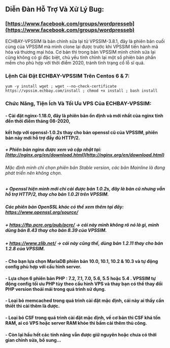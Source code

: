 ## Diễn Đàn Hỗ Trợ Và Xử Lý Bug: 
### [https://www.facebook.com/groups/wordpresseb](https://www.facebook.com/groups/wordpresseb)

ECHBAY-VPSSIM là bản chỉnh sửa lại từ VPSSIM-3.8.1, đây là phiên bản cuối cùng của VPSSIM mà mình clone
lại được trước khi VPSSIM tiến hành mã hóa và thương mại hóa.
Cơ bản thì trong bản VPSSIM mình chỉnh sửa lại cũng không có gì đặc biệt, chủ yếu tinh chỉnh lại một số
phiên bản phần mềm cho phù hợp với thời điểm 2020, tránh tình trạng cổ lỗ sĩ quá.

### Lệnh Cài Đặt ECHBAY-VPSSIM Trên Centos 6 & 7:
```
yum -y install wget ; wget --no-check-certificate https://vpssim.echbay.com/install ; chmod +x install ; bash install
```

### Chức Năng, Tiện Ích Và Tối Ưu VPS Của ECHBAY-VPSSIM:
#### - Cài đặt nginx-1.18.0, đây là phiên bản ổn định và mới nhất của nginx tính đến thời điểm tháng 08-2020,
#### kết hợp với openssl-1.0.2s thay cho bản openssl cũ của VPSSIM, phiên bản này mới hỗ trợ đầy đủ HTTP/2.
##### + Phiên bản nginx được xem và cập nhật tại: [http://nginx.org/en/download.html](http://nginx.org/en/download.html)
###### Mặc định mình chỉ chọn phiên bản Stable version, các bản Mainline là đang phát triển nên không chọn.
##### + Openssl hiện mình mới chỉ cài được bản 1.0.2s, đây là bản cũ nhưng vẫn hỗ trợ HTTP/2, thay cho bản 1.0.2l trên VPSSIM.
##### 	Các phiên bản OpenSSL khác có thể xem thêm tại đây: https://www.openssl.org/source/
##### + https://ftp.pcre.org/pub/pcre/ -> cái này mình không rõ nó là gì, mình dùng bản 8.43 thay cho bản 8.39 của VPSSIM.
##### + https://www.zlib.net/ -> cái này cũng thế, dùng bản 1.2.11 thay cho bản 1.2.8 của VPSSIM.

#### - Cho bạn lựa chọn MariaDB phiên bản 10.0, 10.1, 10.2 & 10.3 và tự động config phù hợp với cấu hình server.
#### - Lựa chọn 6 phiên bản PHP : 7.2, 7.1, 7.0, 5.6, 5.5 hoặc 5.4 . VPSSIM tự động config tối ưu PHP tùy theo cấu hình VPS và thay bạn có thể thay đổi PHP version thoải mái trong quá trình sử dụng.
#### - Loại bỏ memcached trong quá trình cài đặt mặc định, cái này ai thấy cần thiết thì cài thêm là được.
#### - Loại bỏ CSF trong quá trình cài đặt mặc định, về cơ bản thì CSF khá tốn RAM, ai có VPS hoặc server RAM khỏe thì bấm cài thêm thủ công.
#### - Còn lại hầu hết các tính năng vẫn được giữ nguyên hoặc chưa có thời gian chỉnh sửa, bổ sung...
